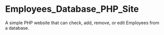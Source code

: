# Employees_Database_PHP_Site

A simple PHP website that can check, add, remove, or edit Employees from a database.
